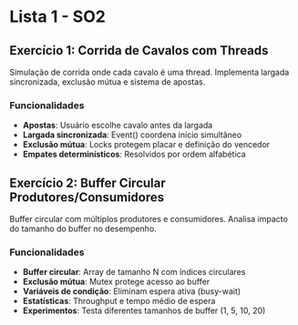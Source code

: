 # Lista 1 - SO2

## Exercício 1: Corrida de Cavalos com Threads

Simulação de corrida onde cada cavalo é uma thread. Implementa largada sincronizada, exclusão mútua e sistema de apostas.

### Funcionalidades
- **Apostas**: Usuário escolhe cavalo antes da largada
- **Largada sincronizada**: Event() coordena início simultâneo
- **Exclusão mútua**: Locks protegem placar e definição do vencedor
- **Empates determinísticos**: Resolvidos por ordem alfabética

## Exercício 2: Buffer Circular Produtores/Consumidores

Buffer circular com múltiplos produtores e consumidores. Analisa impacto do tamanho do buffer no desempenho.

### Funcionalidades
- **Buffer circular**: Array de tamanho N com índices circulares
- **Exclusão mútua**: Mutex protege acesso ao buffer
- **Variáveis de condição**: Eliminam espera ativa (busy-wait)
- **Estatísticas**: Throughput e tempo médio de espera
- **Experimentos**: Testa diferentes tamanhos de buffer (1, 5, 10, 20)
